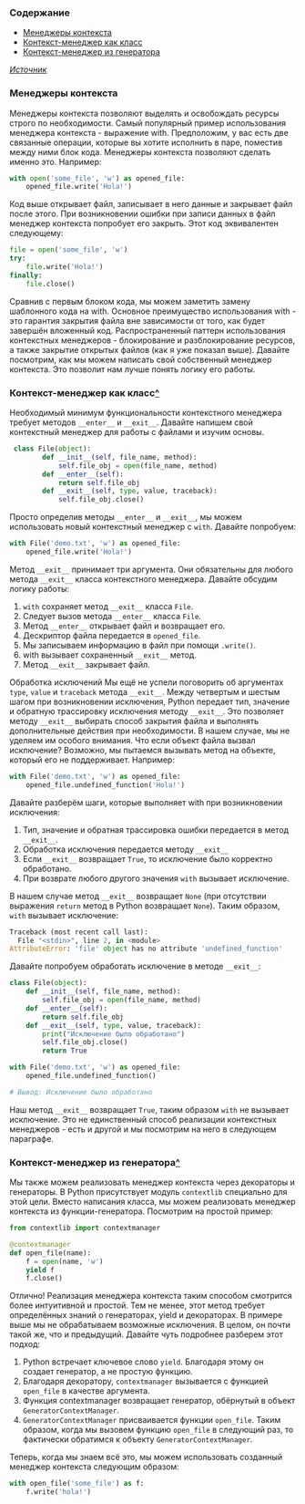 ### Содержание
+ [Менеджеры контекста](#менеджеры-контекста)
+ [Контекст-менеджер как класс](#контекст-менеджер-как-класс)
+ [Контекст-менеджер из генератора](#контекст-менеджер-из-генератора)


*[Источник](https://pavel-karateev.gitbook.io/intermediate-python/sintaksis/context_managers)*
### Менеджеры контекста
Менеджеры контекста позволяют выделять и освобождать ресурсы строго по необходимости. Самый популярный пример использования менеджера контекста - выражение with. Предположим, у вас есть две связанные операции, которые вы хотите исполнить в паре, поместив между ними блок кода. Менеджеры контекста позволяют сделать именно это. Например:
```python
with open('some_file', 'w') as opened_file:
    opened_file.write('Hola!')
```
Код выше открывает файл, записывает в него данные и закрывает файл после этого. При возникновении ошибки при записи данных в файл менеджер контекста попробует его закрыть. Этот код эквивалентен следующему:
```python
file = open('some_file', 'w')
try:
    file.write('Hola!')
finally:
    file.close()
```
Сравнив с первым блоком кода, мы можем заметить замену шаблонного кода на with. Основное преимущество использования with - это гарантия закрытия файла вне зависимости от того, как будет завершён вложенный код.
Распространенный паттерн использования контекстных менеджеров - блокирование и разблокирование ресурсов, а также закрытие открытых файлов (как я уже показал выше).
Давайте посмотрим, как мы можем написать свой собственный менеджер контекста. Это позволит нам лучше понять логику его работы.

### Контекст-менеджер как класс[^](#содержание)
Необходимый минимум функциональности контекстного менеджера требует методов `__enter__` и `__exit__`. Давайте напишем свой контекстный менеджер для работы с файлами и изучим основы.
```python
 class File(object):
        def __init__(self, file_name, method):
            self.file_obj = open(file_name, method)
        def __enter__(self):
            return self.file_obj
        def __exit__(self, type, value, traceback):
            self.file_obj.close()
```
Просто определив методы `__enter__` и `__exit__`, мы можем использовать новый контекстный менеджер с `with`. Давайте попробуем:
```python
with File('demo.txt', 'w') as opened_file:
    opened_file.write('Hola!')
```
Метод `__exit__` принимает три аргумента. Они обязательны для любого метода `__exit__` класса контекстного менеджера. Давайте обсудим логику работы:
1. `with` сохраняет метод `__exit__` класса `File`.
2. Следует вызов метода `__enter__` класса `File`.
3. Метод `__enter__` открывает файл и возвращает его.
4. Дескриптор файла передается в `opened_file`.
5. Мы записываем информацию в файл при помощи `.write()`.
6. with вызывает сохраненный `__exit__` метод.
7. Метод `__exit__` закрывает файл.

Обработка исключений
Мы ещё не успели поговорить об аргументах `type`, `value` и `traceback` метода `__exit__`. Между четвертым и шестым шагом при возникновении исключения, Python передает тип, значение и обратную трассировку исключения методу `__exit__`. Это позволяет методу `__exit__` выбирать способ закрытия файла и выполнять дополнительные действия при необходимости. В нашем случае, мы не уделяем им особого внимания.
Что если объект файла вызвал исключение? Возможно, мы пытаемся вызывать метод на объекте, который его не поддерживает. Например:
```python
with File('demo.txt', 'w') as opened_file:
    opened_file.undefined_function('Hola!')
```
Давайте разберём шаги, которые выполняет with при возникновении исключения:
1. Тип, значение и обратная трассировка ошибки передается в метод
`__exit__`.
2. Обработка исключения передается методу `__exit__`
3. Если `__exit__` возвращает `True`, то исключение было корректно обработано.
4. При возврате любого другого значения `with` вызывает исключение. 

В нашем случае метод `__exit__` возвращает `None` (при отсутствии выражения `return` метод в Python возвращает `None`). Таким образом, `with` вызывает исключение:
```python
Traceback (most recent call last):
  File "<stdin>", line 2, in <module>
AttributeError: 'file' object has no attribute 'undefined_function'
```
Давайте попробуем обработать исключение в методе `__exit__`:
```python
class File(object):
    def __init__(self, file_name, method):
        self.file_obj = open(file_name, method)
    def __enter__(self):
        return self.file_obj
    def __exit__(self, type, value, traceback):
        print("Исключение было обработано")
        self.file_obj.close()
        return True

with File('demo.txt', 'w') as opened_file:
    opened_file.undefined_function()

# Вывод: Исключение было обработано
```
Наш метод `__exit__` возвращает `True`, таким образом `with` не вызывает исключение.
Это не единственный способ реализации контекстных менеджеров - есть и другой и мы посмотрим на него в следующем параграфе.

### Контекст-менеджер из генератора[^](#содержание)
Мы также можем реализовать менеджер контекста через декораторы и генераторы. В Python присутствует модуль `contextlib` специально для этой цели. Вместо написания класса, мы можем реализовать менеджер контекста из функции-генератора. Посмотрим на простой пример:
```python
from contextlib import contextmanager

@contextmanager
def open_file(name):
    f = open(name, 'w')
    yield f
    f.close()
```
Отлично! Реализация менеджера контекста таким способом смотрится более интуитивной и простой. Тем не менее, этот метод требует определённых знаний о генераторах, yield и декораторах. В примере выше мы не обрабатываем возможные исключения. В целом, он почти такой же, что и предыдущий.
Давайте чуть подробнее разберем этот подход:
1. Python встречает ключевое слово `yield`. Благодаря этому он создает
генератор, а не простую функцию.
2. Благодаря декоратору, `contextmanager` вызывается с функцией
`open_file` в качестве аргумента.
3. Функция contextmanager возвращает генератор, обёрнутый в объект
`GeneratorContextManager`.
4. `GeneratorContextManager` присваивается функции `open_file`. Таким
образом, когда мы вызовем функцию `open_file` в следующий раз, то
фактически обратимся к объекту `GeneratorContextManager`. 

Теперь, когда мы знаем всё это, мы можем использовать созданный менеджер контекста следующим образом:
```python
with open_file('some_file') as f:
    f.write('hola!')
```
